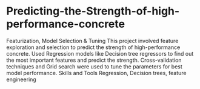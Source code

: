 # Predicting-the-Strength-of-high-performance-concrete
Featurization, Model Selection &amp; Tuning  This project involved feature exploration and selection to predict the strength of high-performance concrete. Used Regression models like Decision tree regressors to find out the most important features and predict the strength. Cross-validation techniques and Grid search were used to tune the parameters for best model performance.  Skills and Tools  Regression, Decision trees, feature engineering
